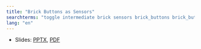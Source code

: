 ```yaml
---
title: "Brick Buttons as Sensors"
searchterms: "toggle intermediate brick sensors brick_buttons brick_buttons_as_sensors"
lang: "en"
---
```

 <ul>
 <li class="ng-binding">Slides:
 <a href="translations/en-us/intermediate/BrickButtons.pptx">PPTX</a>,
 <a href="translations/en-us/intermediate/BrickButtons.pdf">PDF</a>
 </li>
 </ul>
